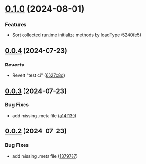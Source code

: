 # [0.1.0](https://github.com/StromKuo/HybridCLR-Integration/compare/v0.0.4...v0.1.0) (2024-08-01)


### Features

* Sort collected runtime initialize methods by loadType ([5240fe5](https://github.com/StromKuo/HybridCLR-Integration/commit/5240fe5fd6c36dd62df457443dc21c30268e61d8))

## [0.0.4](https://github.com/StromKuo/HybridCLR-Integration/compare/v0.0.3...v0.0.4) (2024-07-23)


### Reverts

* Revert "test ci" ([6627c8d](https://github.com/StromKuo/HybridCLR-Integration/commit/6627c8d57c397f74bf219d7639f996241861e26f))

## [0.0.3](https://github.com/StromKuo/HybridCLR-Integration/compare/v0.0.2...v0.0.3) (2024-07-23)


### Bug Fixes

* add missing .meta file ([a14f130](https://github.com/StromKuo/HybridCLR-Integration/commit/a14f13001bdb7160956a1d1015bc965eed0f1159))

## [0.0.2](https://github.com/StromKuo/HybridCLR-Integration/compare/v0.0.1...v0.0.2) (2024-07-23)


### Bug Fixes

* add missing .meta file ([1379787](https://github.com/StromKuo/HybridCLR-Integration/commit/13797879d83da5097029447fa0ffe6e4989da77b))
